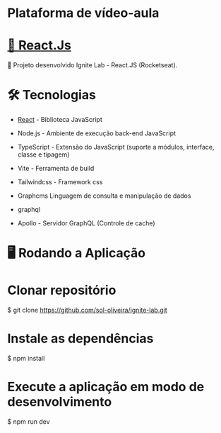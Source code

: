 <h1 align="">Plataforma de vídeo-aula</h1>


<h1 align="">
    <a href="https://ignite-lab-puce.vercel.app/">🔗 React.Js</a>
</h1>
<p align="">🚀 Projeto desenvolvido Ignite Lab - React.JS (Rocketseat).</p>


# 🛠 Tecnologias
* <a href='https://pt-br.reactjs.org/'>React</a> - Biblioteca JavaScript

* Node.js - Ambiente de execução back-end JavaScript

* TypeScript - Extensão do JavaScript (suporte a módulos, interface, classe e tipagem)

* Vite - Ferramenta de build

* Tailwindcss - Framework css

* Graphcms Linguagem de consulta e manipulação de dados

* graphql

* Apollo - Servidor GraphQL (Controle de cache)

# 🖥️ Rodando a Aplicação

# Clonar repositório
$ git clone https://github.com/sol-oliveira/ignite-lab.git

# Instale as dependências
$ npm install

# Execute a aplicação em modo de desenvolvimento
$ npm run dev


